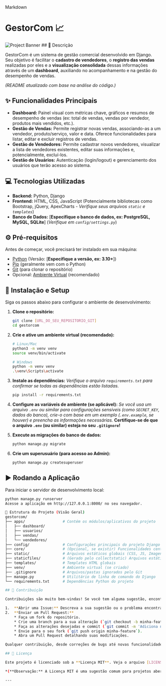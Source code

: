 Markdown

# GestorCom 📈

![Project Banner](URL_DA_IMAGEM_DO_BANNER_SE_TIVER) ## 📝 Descrição

GestorCom é um sistema de gestão comercial desenvolvido em Django. Seu objetivo é facilitar o **cadastro de vendedores**, o **registro das vendas** realizadas por eles e a **visualização consolidada** dessas informações através de um **dashboard**, auxiliando no acompanhamento e na gestão do desempenho de vendas.

*(README atualizado com base na análise do código.)*

## ✨ Funcionalidades Principais

* **Dashboard:** Painel visual com métricas chave, gráficos e resumos de desempenho de vendas (ex: total de vendas, vendas por vendedor, produtos mais vendidos, etc.).
* **Gestão de Vendas:** Permite registrar novas vendas, associando-as a um vendedor, produto/serviço, valor e data. Oferece funcionalidades para listar, editar e excluir registros de vendas.
* **Gestão de Vendedores:** Permite cadastrar novos vendedores, visualizar a lista de vendedores existentes, editar suas informações e, potencialmente, excluí-los.
* **Gestão de Usuários:** Autenticação (login/logout) e gerenciamento dos usuários que terão acesso ao sistema.

## 💻 Tecnologias Utilizadas

* **Backend:** Python, Django
* **Frontend:** HTML, CSS, JavaScript (Potencialmente bibliotecas como Bootstrap, jQuery, ApexCharts - *Verifique seus arquivos `static` e `templates`*)
* **Banco de Dados:** [**Especifique o banco de dados, ex: PostgreSQL, MySQL, SQLite**] (*Verifique em `config/settings.py`*)

## ⚙️ Pré-requisitos

Antes de começar, você precisará ter instalado em sua máquina:

* [Python](https://www.python.org/) (Versão: [**Especifique a versão, ex: 3.10+**])
* [Pip](https://pip.pypa.io/en/stable/installation/) (geralmente vem com o Python)
* [Git](https://git-scm.com/) (para clonar o repositório)
* Opcional: [Ambiente Virtual](https://docs.python.org/3/library/venv.html) (recomendado)

## 🚀 Instalação e Setup

Siga os passos abaixo para configurar o ambiente de desenvolvimento:

1.  **Clone o repositório:**
    ```bash
    git clone [URL_DO_SEU_REPOSITORIO_GIT]
    cd gestorcom
    ```

2.  **Crie e ative um ambiente virtual (recomendado):**
    ```bash
    # Linux/Mac
    python3 -m venv venv
    source venv/bin/activate

    # Windows
    python -m venv venv
    .\venv\Scripts\activate
    ```

3.  **Instale as dependências:**
    *Verifique o arquivo `requirements.txt` para confirmar se todas as dependências estão listadas.*
    ```bash
    pip install -r requirements.txt
    ```

4.  **Configure as variáveis de ambiente (se aplicável):**
    *Se você usa um arquivo `.env` ou similar para configurações sensíveis (como `SECRET_KEY`, dados do banco), crie-o com base em um exemplo (`.env.example`, se houver) e preencha as informações necessárias.*
    **Certifique-se de que o arquivo `.env` (ou similar) esteja no seu `.gitignore`!**

5.  **Execute as migrações do banco de dados:**
    ```bash
    python manage.py migrate
    ```

6.  **Crie um superusuário (para acesso ao Admin):**
    ```bash
    python manage.py createsuperuser
    ```

## ▶️ Rodando a Aplicação

Para iniciar o servidor de desenvolvimento local:

```bash
python manage.py runserver
Acesse a aplicação em http://127.0.0.1:8000/ no seu navegador.

📁 Estrutura do Projeto (Visão Geral)
gestorcom/
├── apps/                 # Contém os módulos/aplicativos do projeto
│   ├── dashboard/
│   ├── usuarios/
│   ├── vendas/
│   └── vendedores/
├── config/               # Configurações principais do projeto Django (settings.py, urls.py)
├── core/                 # (Opcional, se existir) Funcionalidades centrais/compartilhadas
├── static/               # Arquivos estáticos globais (CSS, JS, Imagens)
├── staticfiles/          # (Gerado pelo collectstatic) Arquivos estáticos para produção
├── templates/            # Templates HTML globais
├── venv/                 # Ambiente virtual (se criado)
├── .gitignore            # Arquivos/pastas ignorados pelo Git
├── manage.py             # Utilitário de linha de comando do Django
└── requirements.txt      # Dependências Python do projeto

## 🤝 Contribuição

Contribuições são muito bem-vindas! Se você tem alguma sugestão, encontrou um bug ou quer adicionar uma nova funcionalidade, sinta-se à vontade para:

1.  **Abrir uma Issue:** Descreva a sua sugestão ou o problema encontrado.
2.  **Enviar um Pull Request:**
    * Faça um fork do repositório.
    * Crie uma branch para a sua alteração (`git checkout -b minha-feature`).
    * Faça as alterações desejadas e commit (`git commit -m 'Adiciona nova feature'`).
    * Envie para o seu fork (`git push origin minha-feature`).
    * Abra um Pull Request detalhando suas modificações.

Qualquer contribuição, desde correções de bugs até novas funcionalidades, será apreciada!

## 📄 Licença

Este projeto é licenciado sob a **Licença MIT**. Veja o arquivo [LICENSE](URL_PARA_ARQUIVO_LICENSE_SE_EXISTIR) para mais detalhes.

*(**Observação:** A Licença MIT é uma sugestão comum para projetos abertos. Se preferir outra licença (como GPLv3, Apache 2.0, etc.), sinta-se à vontade para alterá-la. Recomenda-se criar um arquivo `LICENSE` na raiz do projeto com o texto completo da licença escolhida e ajustar o link acima.)*

---
